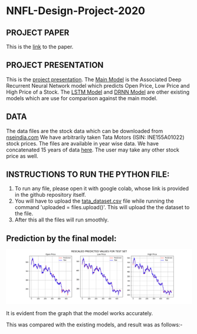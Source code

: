 # NNFL-Design-Project-2020


## PROJECT PAPER
This is the [link](https://link.springer.com/article/10.1007/s13042-019-01041-1) to the paper.

## PROJECT PRESENTATION
This is the [project presentation](https://github.com/niravbhandari2000/NNFL-Design-Project-2020/blob/master/NNFL%20Project%20Presentation.pdf).
The [Main Model](https://github.com/niravbhandari2000/NNFL-Design-Project-2020/blob/master/ADRNN_Model_Final.ipynb)
is the Associated Deep Recurrent Neural Network model which predicts Open Price, Low Price and High Price of a Stock.
The [LSTM Model](https://github.com/niravbhandari2000/NNFL-Design-Project-2020/blob/master/LSTM_model_for_comparision.ipynb)
and 
[DRNN Model](https://github.com/niravbhandari2000/NNFL-Design-Project-2020/blob/master/DRNN_model_for_comparision.ipynb)
are other existing models which are use for comparison against the main model.

## DATA
The data files are the stock data which can be downloaded from [nseindia.com](https://www1.nseindia.com/products/content/equities/equities/eq_security.htm)
We have arbitrarily taken Tata Motors (ISIN: INE155A01022) stock prices. The files are available in year wise data. We have concatenated 15 years of data [here](https://github.com/niravbhandari2000/NNFL-Design-Project-2020/blob/master/tata_dataset.csv). The user may take any other stock price as well.
## INSTRUCTIONS TO RUN THE PYTHON FILE:
1) To run any file, please open it with google colab, whose link is provided in the github repository itself. 
2) You will have to upload the
[tata_dataset.csv](https://github.com/niravbhandari2000/NNFL-Design-Project-2020/blob/master/tata_dataset.csv)
file while running the command 'uploaded = files.upload()'. This will upload the 
   the dataset to the file.
3) After this all the files will run smoothly.



## Prediction by the final model:

![Prediction by the final model](4fde2e14-dd6a-4cbc-a3b2-55e1f075c2a5.png)

It is evident from the graph that the model works accurately. 

This was compared with the existing models, and result was as follows:- 
